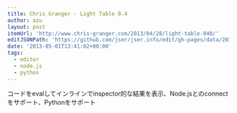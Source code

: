 ```yaml
---
title: Chris Granger - Light Table 0.4
author: azu
layout: post
itemUrl: 'http://www.chris-granger.com/2013/04/28/light-table-040/'
editJSONPath: 'https://github.com/jser/jser.info/edit/gh-pages/data/2013/05/index.json'
date: '2013-05-01T13:41:02+00:00'
tags:
  - editor
  - node.js
  - python
---
```

コードをevalしてインラインでinspector的な結果を表示、Node.jsとのconnectをサポート、Pythonをサポート
